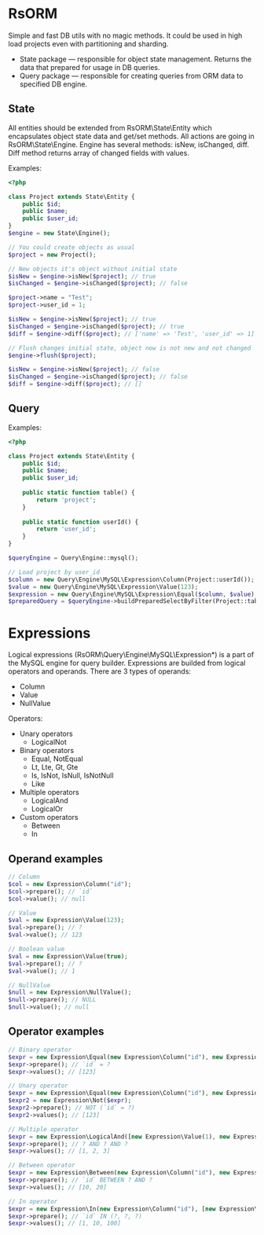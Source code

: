 RsORM
=====

Simple and fast DB utils with no magic methods. It could be used in high load projects even with partitioning and sharding. 

* State package — responsible for object state management. Returns the data that prepared for usage in DB queries.
* Query package — responsible for creating queries from ORM data to specified DB engine. 


State
-----

All entities should be extended from RsORM\State\Entity which encapsulates object state data and get/set methods. All actions are going in RsORM\State\Engine.
Engine has several methods: isNew, isChanged, diff. Diff method returns array of changed fields with values.

Examples:

```php
<?php

class Project extends State\Entity {
    public $id;
    public $name;
    public $user_id;
}
$engine = new State\Engine();

// You could create objects as usual
$project = new Project();

// New objects it's object without initial state
$isNew = $engine->isNew($project); // true
$isChanged = $engine->isChanged($project); // false

$project->name = "Test";
$project->user_id = 1;

$isNew = $engine->isNew($project); // true
$isChanged = $engine->isChanged($project); // true
$diff = $engine->diff($project); // ['name' => 'Test', 'user_id' => 1]

// Flush changes initial state, object now is not new and not changed
$engine->flush($project);

$isNew = $engine->isNew($project); // false
$isChanged = $engine->isChanged($project); // false
$diff = $engine->diff($project); // []

```

Query
-----

Examples:

```php
<?php

class Project extends State\Entity {
    public $id;
    public $name;
    public $user_id;
    
    public static function table() {
        return 'project';
    }
    
    public static function userId() {
        return 'user_id';
    }
}

$queryEngine = Query\Engine::mysql();

// Load project by user_id
$column = new Query\Engine\MySQL\Expression\Column(Project::userId());
$value = new Query\Engine\MySQL\Expression\Value(123);
$expression = new Query\Engine\MySQL\Expression\Equal($column, $value);
$preparedQuery = $queryEngine->buildPreparedSelectByFilter(Project::table(), $expression); // SELECT * FROM `project` WHERE `user_id` = :user_id;

```

# Expressions

Logical expressions (RsORM\Query\Engine\MySQL\Expression\*) is a part of the MySQL engine for query builder. Expressions are builded from logical operators and operands. There are 3 types of operands:

* Column
* Value
* NullValue

Operators:

* Unary operators
    * LogicalNot
* Binary operators
    * Equal, NotEqual
    * Lt, Lte, Gt, Gte
    * Is, IsNot, IsNull, IsNotNull
    * Like
* Multiple operators
    * LogicalAnd
    * LogicalOr
* Custom operators
    * Between
    * In

## Operand examples

```php
// Column
$col = new Expression\Column("id");
$col->prepare(); // `id`
$col->value(); // null

// Value
$val = new Expression\Value(123);
$val->prepare(); // ?
$val->value(); // 123

// Boolean value
$val = new Expression\Value(true);
$val->prepare(); // ?
$val->value(); // 1

// NullValue
$null = new Expression\NullValue();
$null->prepare(); // NULL
$null->value(); // null
```

## Operator examples

```php
// Binary operator
$expr = new Expression\Equal(new Expression\Column("id"), new Expression\Value(123));
$expr->prepare(); // `id` = ?
$expr->values(); // [123]

// Unary operator
$expr = new Expression\Equal(new Expression\Column("id"), new Expression\Value(123));
$expr2 = new Expression\Not($expr);
$expr2->prepare(); // NOT (`id` = ?)
$expr2->values(); // [123]

// Multiple operator
$expr = new Expression\LogicalAnd([new Expression\Value(1), new Expression\Value(2), new Expression\Value(3)]);
$expr->prepare(); // ? AND ? AND ?
$expr->values(); // [1, 2, 3]

// Between operator
$expr = new Expression\Between(new Expression\Column("id"), new Expression\Value(10), new Expression\Value(20));
$expr->prepare(); // `id` BETWEEN ? AND ?
$expr->values(); // [10, 20]

// In operator
$expr = new Expression\In(new Expression\Column("id"), [new Expression\Value(1), new Expression\Value(10), new Expression\Value(100)]);
$expr->prepare(); // `id` IN (?, ?, ?)
$expr->values(); // [1, 10, 100]
```